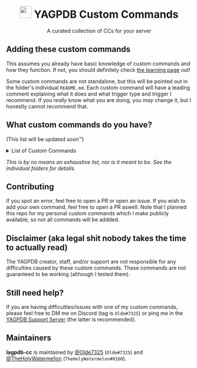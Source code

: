 #
<h1 align="center"><img src="https://yagpdb.xyz/static/img/logo_y.png" height=32px width=32px></img>&nbspYAGPDB Custom Commands</h1>

<p align="center">A curated collection of CCs for your server</p>

## Adding these custom commands
This assumes you already have basic knowledge of custom commands and how they function. If not, you should definitely check [the learning page](https://learn.yagpdb.xyz/) out!

Some custom commands are not standalone, but this will be pointed out in the folder's individual `README.md`. Each custom command will have a leading comment explaining what it does and what trigger type and trigger I recommend. If you *really* know what you are doing, you *may* change it, but I honestly cannot recommend that.

## What custom commands do you have?
(This list will be updated soon™️)
<details>
<summary>List of Custom Commands</summary>
+ [Report System](https://github.com/Olde7325/lagpdb-cc/tree/main/Report-System)
    - Set logging channel where the reports are being logged into
    - Notify users about their actions being taken on their reports
        - Set "talk-to-staff-channel" where users are being notified and can talk to the moderators
    - Edit report message to the current state (e.g. "under investigation")
    - Use reactions as menu options
</details>

*This is by no means an exhaustive list, nor is it meant to be. See the individual folders for details.*

## Contributing
If you spot an error, feel free to open a PR or open an issue.
If you wish to add your own command, feel free to open a PR aswell. Note that I planned this repo for my personal custom commands which I make publicly available, so not all commands will be addded.

## Disclaimer (aka legal shit nobody takes the time to actually read)
The YAGPDB creator, staff, and/or support are not responsible for any difficulties caused by these custom commands.
These commands are not guaranteed to be working (although I tested them).

## Still need help?
If you are having difficulties/issues with one of my custom commands, please feel free to DM me on Discord (tag is `Olde#7325`) or ping me in the [YAGPDB Support Server](https://discord.gg/5uVyq2E) (the latter is recommended).

## Maintainers
**lagpdb-cc** is maintained by [@Olde7325](https://github.com/Olde7325) (`Olde#7325`) and [@TheHolyWaterme1on](https://github.com/TheHolyWaterme1on) (`TheHolyWatermelon#0160`).